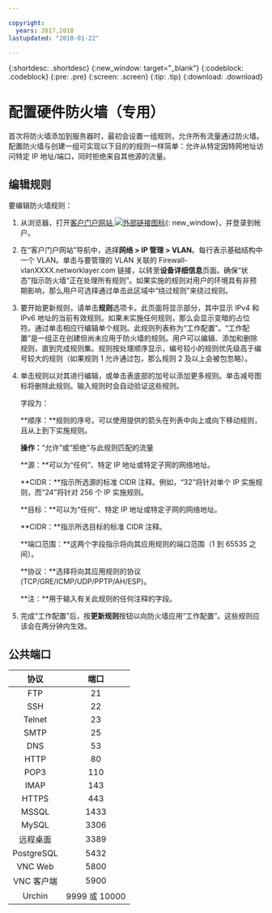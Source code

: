 ```yaml
---

copyright:
  years: 2017,2018
lastupdated: "2018-01-22"

---
```


{:shortdesc: .shortdesc}
{:new_window: target="_blank"}
{:codeblock: .codeblock}
{:pre: .pre}
{:screen: .screen}
{:tip: .tip}
{:download: .download}

# 配置硬件防火墙（专用）

首次将防火墙添加到服务器时，最初会设置一组规则，允许所有流量通过防火墙。配置防火墙与创建一组可实现以下目的的规则一样简单：允许从特定因特网地址访问特定 IP 地址/端口，同时拒绝来自其他源的流量。

## 编辑规则

要编辑防火墙规则：

1. 从浏览器，打开[客户门户网站 ![外部链接图标](../../icons/launch-glyph.svg "外部链接图标")](https://control.softlayer.com/){: new_window}，并登录到帐户。
2. 在“客户门户网站”导航中，选择**网络 > IP 管理 > VLAN**。每行表示基础结构中一个 VLAN。单击与要管理的 VLAN 关联的 Firewall-vlanXXXX.networklayer.com 链接，以转至**设备详细信息**页面。确保“状态”指示防火墙“正在处理所有规则”。如果实施的规则对用户的环境具有非预期影响，那么用户可选择通过单击此区域中“绕过规则”来绕过规则。
3. 要开始更新规则，请单击**规则**选项卡。此页面将显示部分，其中显示 IPv4 和 IPv6 地址的当前有效规则。如果未实施任何规则，那么会显示变暗的占位符。通过单击相应行编辑单个规则。此规则列表称为“工作配置”。“工作配置”是一组正在创建但尚未应用于防火墙的规则。用户可以编辑、添加和删除规则，直到完成规则集。规则按处理顺序显示，编号较小的规则优先级高于编号较大的规则（如果规则 1 允许通过包，那么规则 2 及以上会被包忽略）。
4. 单击规则以对其进行编辑，或单击表底部的加号以添加更多规则。单击减号图标将删除此规则。输入规则时会自动验证这些规则。

    字段为：

    **顺序：**规则的序号。可以使用提供的箭头在列表中向上或向下移动规则，且从上到下实施规则。

    **操作：**“允许”或“拒绝”与此规则匹配的流量

    **源：**可以为“任何”、特定 IP 地址或特定子网的网络地址。

    **CIDR：**指示所选源的标准 CIDR 注释。例如，“32”将针对单个 IP 实施规则，而“24”将针对 256 个 IP 实施规则。

    **目标：**可以为“任何”、特定 IP 地址或特定子网的网络地址。

    **CIDR：**指示所选目标的标准 CIDR 注释。

    **端口范围：**这两个字段指示将向其应用规则的端口范围（1 到 65535 之间）。

    **协议：**选择将向其应用规则的协议 (TCP/GRE/ICMP/UDP/PPTP/AH/ESP)。

    **注：**用于输入有关此规则的任何注释的字段。
    
5. 完成“工作配置”后，按**更新规则**按钮以向防火墙应用“工作配置”。这些规则应该会在两分钟内生效。

## 公共端口

| 协议| 端口|
| :-----: | :-----: |
| FTP| 21 |
| SSH | 22 |
| Telnet | 23 |
| SMTP | 25|
| DNS | 53 |
| HTTP | 80 |
| POP3 | 110 |
| IMAP | 143 |
| HTTPS | 443 |
| MSSQL | 1433 |
| MySQL | 3306 |
| 远程桌面| 3389 |
| PostgreSQL| 5432 |
| VNC Web | 5800 |
| VNC 客户端| 5900 |
| Urchin | 9999 或 10000 ||
